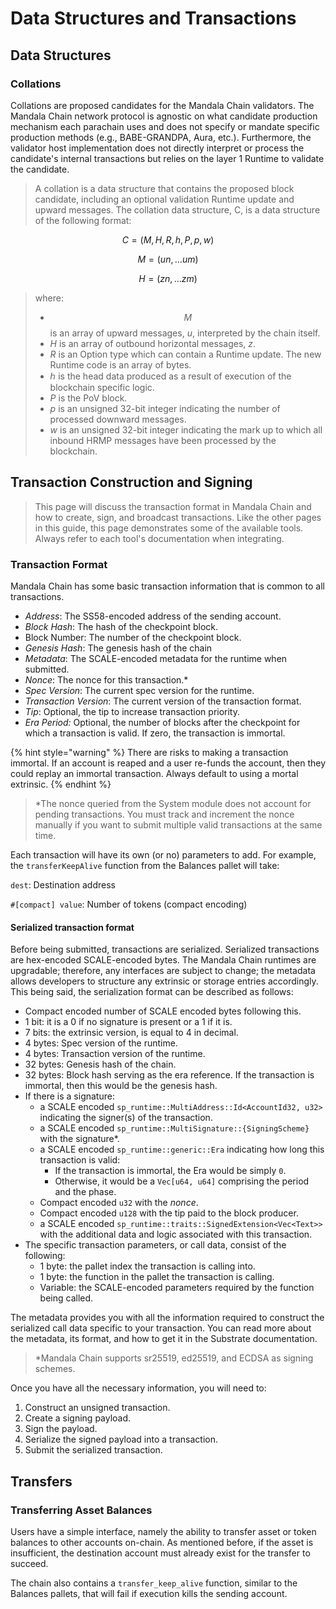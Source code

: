 # Data Structures and Transactions

## Data Structures

### Collations

Collations are proposed candidates for the Mandala Chain validators. The Mandala Chain network protocol is agnostic on what candidate production mechanism each parachain uses and does not specify or mandate specific production methods (e.g., BABE-GRANDPA, Aura, etc.). Furthermore, the validator host implementation does not directly interpret or process the candidate's internal transactions but relies on the layer 1 Runtime to validate the candidate.&#x20;

> A collation is a data structure that contains the proposed block candidate, including an optional validation Runtime update and upward messages. The collation data structure, C, is a data structure of the following format:

$$
C=(M,H,R,h,P,p,w)
$$

$$
M=(u 
n
​
 ,…u 
m
​
 )
$$

$$
H=(z 
n
​
 ,…z 
m
​
 )
$$

> where:
>
> * $$M$$ is an array of upward messages, _u_, interpreted by the chain itself.
> * _H_ is an array of outbound horizontal messages, _z_.
> * _R_ is an Option type which can contain a Runtime update. The new Runtime code is an array of bytes.
> * ℎ is the head data produced as a result of execution of the blockchain specific logic.
> * _P_ is the PoV block.
> * _p_ is an unsigned 32-bit integer indicating the number of processed downward messages.
> * _w_ is an unsigned 32-bit integer indicating the mark up to which all inbound HRMP messages have been processed by the blockchain.

## Transaction Construction and Signing

> This page will discuss the transaction format in Mandala Chain and how to create, sign, and broadcast transactions. Like the other pages in this guide, this page demonstrates some of the available tools. Always refer to each tool's documentation when integrating.

### Transaction Format

Mandala Chain has some basic transaction information that is common to all transactions.

* _Address_: The SS58-encoded address of the sending account.
* _Block Hash_: The hash of the checkpoint block.
* Block Number: The number of the checkpoint block.
* _Genesis Hash_: The genesis hash of the chain
* _Metadata_: The SCALE-encoded metadata for the runtime when submitted.
* _Nonce_: The nonce for this transaction.\*&#x20;
* _Spec Version_: The current spec version for the runtime.&#x20;
* _Transaction Version_: The current version of the transaction format.&#x20;
* _Tip_: Optional, the tip to increase transaction priority.&#x20;
* _Era Period:_ Optional, the number of blocks after the checkpoint for which a transaction is valid. If zero, the transaction is immortal.

{% hint style="warning" %}
There are risks to making a transaction immortal. If an account is reaped and a user re-funds the account, then they could replay an immortal transaction. Always default to using a mortal extrinsic.
{% endhint %}

> \*The nonce queried from the System module does not account for pending transactions. You must track and increment the nonce manually if you want to submit multiple valid transactions at the same time.

Each transaction will have its own (or no) parameters to add. For example, the `transferKeepAlive` function from the Balances pallet will take:

`dest`: Destination address&#x20;

`#[compact] value`: Number of tokens (compact encoding)&#x20;

#### Serialized transaction format

Before being submitted, transactions are serialized. Serialized transactions are hex-encoded SCALE-encoded bytes. The Mandala Chain runtimes are upgradable; therefore, any interfaces are subject to change; the metadata allows developers to structure any extrinsic or storage entries accordingly. This being said, the serialization format can be described as follows:

* Compact encoded number of SCALE encoded bytes following this.&#x20;
* 1 bit: it is a 0 if no signature is present or a 1 if it is.&#x20;
* 7 bits: the extrinsic version, is equal to 4 in decimal.&#x20;
* 4 bytes: Spec version of the runtime.&#x20;
* 4 bytes: Transaction version of the runtime.&#x20;
* 32 bytes: Genesis hash of the chain.&#x20;
* 32 bytes: Block hash serving as the era reference. If the transaction is immortal, then this would be the genesis hash.
* If there is a signature:&#x20;
  * a SCALE encoded `sp_runtime::MultiAddress::Id<AccountId32, u32>` indicating the signer(s) of the transaction.&#x20;
  * a SCALE encoded `sp_runtime::MultiSignature::{SigningScheme}` with the signature\*.&#x20;
  * a SCALE encoded `sp_runtime::generic::Era` indicating how long this transaction is valid:&#x20;
    * If the transaction is immortal, the Era would be simply `0`.&#x20;
    * Otherwise, it would be a `Vec[u64, u64]` comprising the period and the phase.&#x20;
  * Compact encoded `u32` with the _nonce_.&#x20;
  * Compact encoded `u128` with the tip paid to the block producer.&#x20;
  * a SCALE encoded `sp_runtime::traits::SignedExtension<Vec<Text>>` with the additional data and logic associated with this transaction.&#x20;
* The specific transaction parameters, or call data, consist of the following:&#x20;
  * 1 byte: the pallet index the transaction is calling into.&#x20;
  * 1 byte: the function in the pallet the transaction is calling.&#x20;
  * Variable: the SCALE-encoded parameters required by the function being called.&#x20;

The metadata provides you with all the information required to construct the serialized call data specific to your transaction. You can read more about the metadata, its format, and how to get it in the Substrate documentation.

> \*Mandala Chain supports sr25519, ed25519, and ECDSA as signing schemes.

Once you have all the necessary information, you will need to:

1. Construct an unsigned transaction.&#x20;
2. Create a signing payload.&#x20;
3. Sign the payload.&#x20;
4. Serialize the signed payload into a transaction.&#x20;
5. Submit the serialized transaction.&#x20;

## Transfers

### Transferring Asset Balances

Users have a simple interface, namely the ability to transfer asset or token balances to other accounts on-chain. As mentioned before, if the asset is insufficient, the destination account must already exist for the transfer to succeed.&#x20;

The chain also contains a `transfer_keep_alive` function, similar to the Balances pallets, that will fail if execution kills the sending account.

